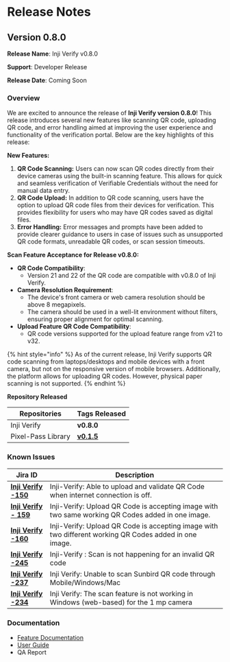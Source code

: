# Release Notes

## **Version 0.8.0**

**Release Name**: Inji Verify v0.8.0

**Support**: Developer Release

**Release Date**: Coming Soon

### **Overview**

We are excited to announce the release of **Inji Verify version 0.8.0**! This release introduces several new features like scanning QR code, uploading QR code, and error handling aimed at improving the user experience and functionality of the verification portal. Below are the key highlights of this release:

**New Features:**

1. **QR Code Scanning:** Users can now scan QR codes directly from their device cameras using the built-in scanning feature. This allows for quick and seamless verification of Verifiable Credentials without the need for manual data entry.
2. **QR Code Upload:** In addition to QR code scanning, users have the option to upload QR code files from their devices for verification. This provides flexibility for users who may have QR codes saved as digital files.
3. **Error Handling:** Error messages and prompts have been added to provide clearer guidance to users in case of issues such as unsupported QR code formats, unreadable QR codes, or scan session timeouts.

**Scan Feature Acceptance for Release v0.8.0:**

* **QR Code Compatibility**:
  * Version 21 and 22 of the QR code are compatible with v0.8.0 of Inji Verify.
* **Camera Resolution Requirement**:
  * The device's front camera or web camera resolution should be above 8 megapixels.
  * The camera should be used in a well-lit environment without filters, ensuring proper alignment for optimal scanning.
* **Upload Feature QR Code Compatibility**:
  * QR code versions supported for the upload feature range from v21 to v32.

{% hint style="info" %}
As of the current release, Inji Verify supports QR code scanning from laptops/desktops and mobile devices with a front camera, but not on the responsive version of mobile browsers. Additionally, the platform allows for uploading QR codes. However, physical paper scanning is not supported.
{% endhint %}



**Repository Released**

| **Repositories**   | **Tags Released**                                                     |
| ------------------ | --------------------------------------------------------------------- |
| Inji Verify        |  **v0.8.0**                                                           |
| Pixel-Pass Library |  [**v0.1.5**](https://www.npmjs.com/package/@mosip/pixelpass/v/0.1.5) |





### **Known Issues**

| **Jira ID**                                                             | **Description**                                                                                        |
| ----------------------------------------------------------------------- | ------------------------------------------------------------------------------------------------------ |
| [**Inji Verify -150**](https://mosip.atlassian.net/browse/INJIVER-150)  | Inji-Verify: Able to upload and validate QR Code when internet connection is off.                      |
| [**Inji Verify - 159**](https://mosip.atlassian.net/browse/INJIVER-159) | Inji-Verify: Upload QR Code is accepting image with two same working QR Codes added in one image.      |
| [**Inji Verify -160**](https://mosip.atlassian.net/browse/INJIVER-160)  | Inji-Verify: Upload QR Code is accepting image with two different working QR Codes added in one image. |
| [**Inji Verify -245**](https://mosip.atlassian.net/browse/INJIVER-245)  | Inji-Verify : Scan is not happening for an invalid QR code                                             |
| [**Inji Verify -237**](https://mosip.atlassian.net/browse/INJIVER-237)  | Inji Verify: Unable to scan Sunbird QR code through Mobile/Windows/Mac                                 |
| [**Inji Verify -234**](https://mosip.atlassian.net/browse/INJIVER-234)  | Inji Verify: The scan feature is not working in Windows (web-based) for the 1 mp camera                |

### **Documentation**

* [Feature Documentation](https://docs.mosip.io/inji/inji-verify/functional-overview/features)
* [User Guide](https://docs.mosip.io/inji/inji-verify/functional-overview/end-user-guide)
* QA Report

